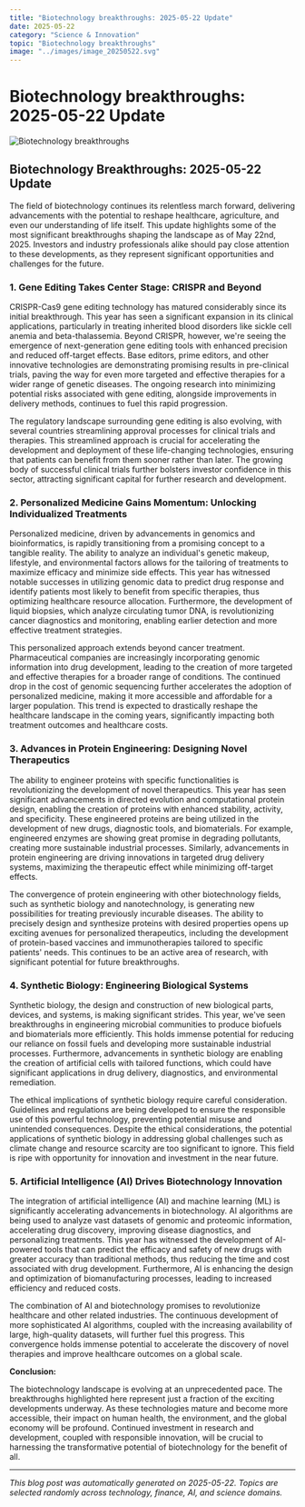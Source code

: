```yaml
---
title: "Biotechnology breakthroughs: 2025-05-22 Update"
date: 2025-05-22
category: "Science & Innovation"
topic: "Biotechnology breakthroughs"
image: "../images/image_20250522.svg"
---
```


# Biotechnology breakthroughs: 2025-05-22 Update

![Biotechnology breakthroughs](../images/image_20250522.svg)

## Biotechnology Breakthroughs: 2025-05-22 Update

The field of biotechnology continues its relentless march forward, delivering advancements with the potential to reshape healthcare, agriculture, and even our understanding of life itself.  This update highlights some of the most significant breakthroughs shaping the landscape as of May 22nd, 2025.  Investors and industry professionals alike should pay close attention to these developments, as they represent significant opportunities and challenges for the future.


### 1.  Gene Editing Takes Center Stage: CRISPR and Beyond

CRISPR-Cas9 gene editing technology has matured considerably since its initial breakthrough.  This year has seen a significant expansion in its clinical applications, particularly in treating inherited blood disorders like sickle cell anemia and beta-thalassemia.  Beyond CRISPR, however, we're seeing the emergence of next-generation gene editing tools with enhanced precision and reduced off-target effects.  Base editors, prime editors, and other innovative technologies are demonstrating promising results in pre-clinical trials, paving the way for even more targeted and effective therapies for a wider range of genetic diseases.  The ongoing research into minimizing potential risks associated with gene editing, alongside improvements in delivery methods, continues to fuel this rapid progression.

The regulatory landscape surrounding gene editing is also evolving, with several countries streamlining approval processes for clinical trials and therapies.  This streamlined approach is crucial for accelerating the development and deployment of these life-changing technologies, ensuring that patients can benefit from them sooner rather than later.  The growing body of successful clinical trials further bolsters investor confidence in this sector, attracting significant capital for further research and development.


### 2.  Personalized Medicine Gains Momentum:  Unlocking Individualized Treatments

Personalized medicine, driven by advancements in genomics and bioinformatics, is rapidly transitioning from a promising concept to a tangible reality.  The ability to analyze an individual's genetic makeup, lifestyle, and environmental factors allows for the tailoring of treatments to maximize efficacy and minimize side effects.  This year has witnessed notable successes in utilizing genomic data to predict drug response and identify patients most likely to benefit from specific therapies, thus optimizing healthcare resource allocation.  Furthermore, the development of liquid biopsies, which analyze circulating tumor DNA, is revolutionizing cancer diagnostics and monitoring, enabling earlier detection and more effective treatment strategies.

This personalized approach extends beyond cancer treatment.  Pharmaceutical companies are increasingly incorporating genomic information into drug development, leading to the creation of more targeted and effective therapies for a broader range of conditions.  The continued drop in the cost of genomic sequencing further accelerates the adoption of personalized medicine, making it more accessible and affordable for a larger population.  This trend is expected to drastically reshape the healthcare landscape in the coming years, significantly impacting both treatment outcomes and healthcare costs.


### 3.  Advances in Protein Engineering: Designing Novel Therapeutics

The ability to engineer proteins with specific functionalities is revolutionizing the development of novel therapeutics.  This year has seen significant advancements in directed evolution and computational protein design, enabling the creation of proteins with enhanced stability, activity, and specificity.  These engineered proteins are being utilized in the development of new drugs, diagnostic tools, and biomaterials.  For example, engineered enzymes are showing great promise in degrading pollutants, creating more sustainable industrial processes.  Similarly, advancements in protein engineering are driving innovations in targeted drug delivery systems, maximizing the therapeutic effect while minimizing off-target effects.

The convergence of protein engineering with other biotechnology fields, such as synthetic biology and nanotechnology, is generating new possibilities for treating previously incurable diseases.  The ability to precisely design and synthesize proteins with desired properties opens up exciting avenues for personalized therapeutics, including the development of protein-based vaccines and immunotherapies tailored to specific patients' needs. This continues to be an active area of research, with significant potential for future breakthroughs.


### 4.  Synthetic Biology: Engineering Biological Systems

Synthetic biology, the design and construction of new biological parts, devices, and systems, is making significant strides.  This year, we've seen breakthroughs in engineering microbial communities to produce biofuels and biomaterials more efficiently. This holds immense potential for reducing our reliance on fossil fuels and developing more sustainable industrial processes.  Furthermore, advancements in synthetic biology are enabling the creation of artificial cells with tailored functions, which could have significant applications in drug delivery, diagnostics, and environmental remediation.

The ethical implications of synthetic biology require careful consideration.  Guidelines and regulations are being developed to ensure the responsible use of this powerful technology, preventing potential misuse and unintended consequences. Despite the ethical considerations, the potential applications of synthetic biology in addressing global challenges such as climate change and resource scarcity are too significant to ignore. This field is ripe with opportunity for innovation and investment in the near future.


### 5.  Artificial Intelligence (AI) Drives Biotechnology Innovation

The integration of artificial intelligence (AI) and machine learning (ML) is significantly accelerating advancements in biotechnology.  AI algorithms are being used to analyze vast datasets of genomic and proteomic information, accelerating drug discovery, improving disease diagnostics, and personalizing treatments.  This year has witnessed the development of AI-powered tools that can predict the efficacy and safety of new drugs with greater accuracy than traditional methods, thus reducing the time and cost associated with drug development.  Furthermore, AI is enhancing the design and optimization of biomanufacturing processes, leading to increased efficiency and reduced costs.

The combination of AI and biotechnology promises to revolutionize healthcare and other related industries.  The continuous development of more sophisticated AI algorithms, coupled with the increasing availability of large, high-quality datasets, will further fuel this progress.  This convergence holds immense potential to accelerate the discovery of novel therapies and improve healthcare outcomes on a global scale.


**Conclusion:**

The biotechnology landscape is evolving at an unprecedented pace. The breakthroughs highlighted here represent just a fraction of the exciting developments underway. As these technologies mature and become more accessible, their impact on human health, the environment, and the global economy will be profound.  Continued investment in research and development, coupled with responsible innovation, will be crucial to harnessing the transformative potential of biotechnology for the benefit of all.


---
*This blog post was automatically generated on 2025-05-22. Topics are selected randomly across technology, finance, AI, and science domains.*
